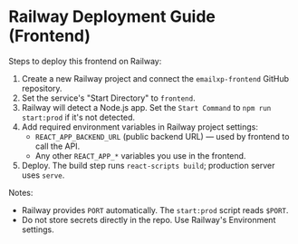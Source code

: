 Railway Deployment Guide (Frontend)
=================================

Steps to deploy this frontend on Railway:

1. Create a new Railway project and connect the `emailxp-frontend` GitHub repository.
2. Set the service's "Start Directory" to `frontend`.
3. Railway will detect a Node.js app. Set the `Start Command` to `npm run start:prod` if it's not detected.
4. Add required environment variables in Railway project settings:
   - `REACT_APP_BACKEND_URL` (public backend URL) — used by frontend to call the API.
   - Any other `REACT_APP_*` variables you use in the frontend.
5. Deploy. The build step runs `react-scripts build`; production server uses `serve`.

Notes:
- Railway provides `PORT` automatically. The `start:prod` script reads `$PORT`.
- Do not store secrets directly in the repo. Use Railway's Environment settings.

